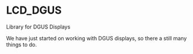 LCD_DGUS
========

Library for DGUS Displays

We have just started on working with DGUS displays, so there a still many things to do.
